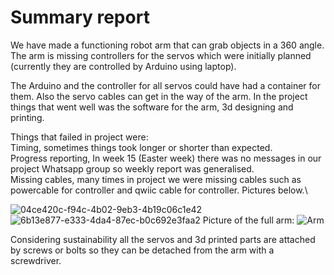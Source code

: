 # Summary report


We have made a functioning robot arm that can grab objects in a 360 angle. The arm is missing controllers for the servos which were initially planned (currently they are controlled by Arduino using laptop).

The Arduino and the controller for all servos could have had a container for them. Also the servo cables can get in the way of the arm.
In the project things that went well was the software for the arm, 3d designing and printing.

Things that failed in project were:\
Timing, sometimes things took longer or shorter than expected.\
Progress reporting, In week 15 (Easter week) there was no messages in our project Whatsapp group so weekly report was generalised.\
Missing cables, many times in project we were missing cables such as powercable for controller and qwiic cable for controller. Pictures below.\

![04ce420c-f94c-4b02-9eb3-4b19c06c1e42](https://user-images.githubusercontent.com/98407040/166452083-9eca8bf7-4a11-4cb0-bcac-e7eaa6c64f6e.jpg)
![6b13e877-e333-4da4-87ec-b0c692e3faa2](https://user-images.githubusercontent.com/98407040/166452095-410dd64e-189a-46ee-abe1-774b860094fc.jpg)
Picture of the full arm:
![Arm](https://user-images.githubusercontent.com/98407040/166448498-348c43be-6a30-465f-a9e3-5c60d768ba33.jpg)

Considering sustainability all the servos and 3d printed parts are attached by screws or bolts so they can be detached from the arm with a screwdriver.
